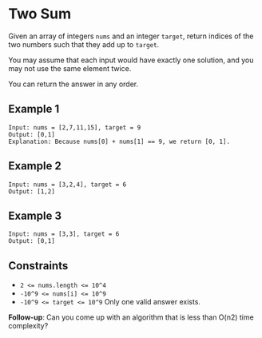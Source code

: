 # Two Sum

Given an array of integers `nums` and an integer `target`,
return indices of the two numbers such that they add up to `target`.

You may assume that each input would have exactly one solution,
and you may not use the same element twice.

You can return the answer in any order.

## Example 1

    Input: nums = [2,7,11,15], target = 9
    Output: [0,1]
    Explanation: Because nums[0] + nums[1] == 9, we return [0, 1].

## Example 2

    Input: nums = [3,2,4], target = 6
    Output: [1,2]

## Example 3

    Input: nums = [3,3], target = 6
    Output: [0,1]

## Constraints

- `2 <= nums.length <= 10^4`
- `-10^9 <= nums[i] <= 10^9`
- `-10^9 <= target <= 10^9`
Only one valid answer exists.

**Follow-up**: Can you come up with an algorithm that is less than O(n2) time complexity?
